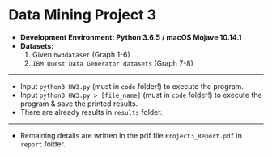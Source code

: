 # Data Mining Project 3
* **Development Environment: Python 3.6.5 / macOS Mojave 10.14.1**
* **Datasets:**
	1. Given `hw3dataset` (Graph 1-6)
	2. `IBM Quest Data Generator datasets` (Graph 7-8)

---
* Input `python3 HW3.py` (must in `code` folder!) to execute the program.
* Input `python3 HW3.py > [file_name]` (must in `code` folder!) to execute the program & save the printed results.
* There are already results in `results` folder.

---
* Remaining details are written in the pdf file `Project3_Report.pdf` in `report` folder.
